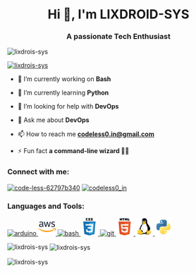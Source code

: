 <h1 align="center">Hi 👋, I'm LIXDROID-SYS</h1>
<h3 align="center">A passionate Tech Enthusiast</h3>

<p align="left"> <img src="https://komarev.com/ghpvc/?username=lixdrois-sys&label=Profile%20views&color=0e75b6&style=flat" alt="lixdrois-sys" /> </p>

<p align="left"> <a href="https://github.com/ryo-ma/github-profile-trophy"><img src="https://github-profile-trophy.vercel.app/?username=lixdrois-sys" alt="lixdrois-sys" /></a> </p>

- 🔭 I’m currently working on **Bash**

- 🌱 I’m currently learning **Python**

- 🤝 I’m looking for help with **DevOps**

- 💬 Ask me about **DevOps**

- 📫 How to reach me **codeless0.in@gmail.com**

- ⚡ Fun fact **a command-line wizard 🚀😆**

<h3 align="left">Connect with me:</h3>
<p align="left">
<a href="https://linkedin.com/in/code-less-62797b340" target="blank"><img align="center" src="https://raw.githubusercontent.com/rahuldkjain/github-profile-readme-generator/master/src/images/icons/Social/linked-in-alt.svg" alt="code-less-62797b340" height="30" width="40" /></a>
<a href="https://www.hackerrank.com/codeless0_in" target="blank"><img align="center" src="https://raw.githubusercontent.com/rahuldkjain/github-profile-readme-generator/master/src/images/icons/Social/hackerrank.svg" alt="codeless0_in" height="30" width="40" /></a>
</p>

<h3 align="left">Languages and Tools:</h3>
<p align="left"> <a href="https://www.arduino.cc/" target="_blank" rel="noreferrer"> <img src="https://cdn.worldvectorlogo.com/logos/arduino-1.svg" alt="arduino" width="40" height="40"/> </a> <a href="https://aws.amazon.com" target="_blank" rel="noreferrer"> <img src="https://raw.githubusercontent.com/devicons/devicon/master/icons/amazonwebservices/amazonwebservices-original-wordmark.svg" alt="aws" width="40" height="40"/> </a> <a href="https://www.gnu.org/software/bash/" target="_blank" rel="noreferrer"> <img src="https://www.vectorlogo.zone/logos/gnu_bash/gnu_bash-icon.svg" alt="bash" width="40" height="40"/> </a> <a href="https://www.w3schools.com/css/" target="_blank" rel="noreferrer"> <img src="https://raw.githubusercontent.com/devicons/devicon/master/icons/css3/css3-original-wordmark.svg" alt="css3" width="40" height="40"/> </a> <a href="https://git-scm.com/" target="_blank" rel="noreferrer"> <img src="https://www.vectorlogo.zone/logos/git-scm/git-scm-icon.svg" alt="git" width="40" height="40"/> </a> <a href="https://www.w3.org/html/" target="_blank" rel="noreferrer"> <img src="https://raw.githubusercontent.com/devicons/devicon/master/icons/html5/html5-original-wordmark.svg" alt="html5" width="40" height="40"/> </a> <a href="https://www.linux.org/" target="_blank" rel="noreferrer"> <img src="https://raw.githubusercontent.com/devicons/devicon/master/icons/linux/linux-original.svg" alt="linux" width="40" height="40"/> </a> <a href="https://www.python.org" target="_blank" rel="noreferrer"> <img src="https://raw.githubusercontent.com/devicons/devicon/master/icons/python/python-original.svg" alt="python" width="40" height="40"/> </a> </p>

<p><img align="left" src="https://github-readme-stats.vercel.app/api/top-langs?username=lixdrois-sys&show_icons=true&locale=en&layout=compact" alt="lixdrois-sys" /></p>

<p>&nbsp;<img align="center" src="https://github-readme-stats.vercel.app/api?username=lixdrois-sys&show_icons=true&locale=en" alt="lixdrois-sys" /></p>

<p><img align="center" src="https://github-readme-streak-stats.herokuapp.com/?user=lixdrois-sys&" alt="lixdrois-sys" /></p>
